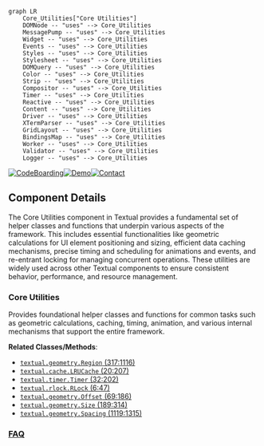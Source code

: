 ```mermaid
graph LR
    Core_Utilities["Core Utilities"]
    DOMNode -- "uses" --> Core_Utilities
    MessagePump -- "uses" --> Core_Utilities
    Widget -- "uses" --> Core_Utilities
    Events -- "uses" --> Core_Utilities
    Styles -- "uses" --> Core_Utilities
    Stylesheet -- "uses" --> Core_Utilities
    DOMQuery -- "uses" --> Core_Utilities
    Color -- "uses" --> Core_Utilities
    Strip -- "uses" --> Core_Utilities
    Compositor -- "uses" --> Core_Utilities
    Timer -- "uses" --> Core_Utilities
    Reactive -- "uses" --> Core_Utilities
    Content -- "uses" --> Core_Utilities
    Driver -- "uses" --> Core_Utilities
    XTermParser -- "uses" --> Core_Utilities
    GridLayout -- "uses" --> Core_Utilities
    BindingsMap -- "uses" --> Core_Utilities
    Worker -- "uses" --> Core_Utilities
    Validator -- "uses" --> Core_Utilities
    Logger -- "uses" --> Core_Utilities
```
[![CodeBoarding](https://img.shields.io/badge/Generated%20by-CodeBoarding-9cf?style=flat-square)](https://github.com/CodeBoarding/CodeBoarding)[![Demo](https://img.shields.io/badge/Try%20our-Demo-blue?style=flat-square)](https://www.codeboarding.org/demo)[![Contact](https://img.shields.io/badge/Contact%20us%20-%20contact@codeboarding.org-lightgrey?style=flat-square)](mailto:contact@codeboarding.org)

## Component Details

The Core Utilities component in Textual provides a fundamental set of helper classes and functions that underpin various aspects of the framework. This includes essential functionalities like geometric calculations for UI element positioning and sizing, efficient data caching mechanisms, precise timing and scheduling for animations and events, and re-entrant locking for managing concurrent operations. These utilities are widely used across other Textual components to ensure consistent behavior, performance, and resource management.

### Core Utilities
Provides foundational helper classes and functions for common tasks such as geometric calculations, caching, timing, animation, and various internal mechanisms that support the entire framework.


**Related Classes/Methods**:

- <a href="https://github.com/Textualize/textual/blob/master/src/textual/geometry.py#L317-L1116" target="_blank" rel="noopener noreferrer">`textual.geometry.Region` (317:1116)</a>
- <a href="https://github.com/Textualize/textual/blob/master/src/textual/cache.py#L20-L207" target="_blank" rel="noopener noreferrer">`textual.cache.LRUCache` (20:207)</a>
- <a href="https://github.com/Textualize/textual/blob/master/src/textual/timer.py#L32-L202" target="_blank" rel="noopener noreferrer">`textual.timer.Timer` (32:202)</a>
- <a href="https://github.com/Textualize/textual/blob/master/src/textual/rlock.py#L6-L47" target="_blank" rel="noopener noreferrer">`textual.rlock.RLock` (6:47)</a>
- <a href="https://github.com/Textualize/textual/blob/master/src/textual/geometry.py#L69-L186" target="_blank" rel="noopener noreferrer">`textual.geometry.Offset` (69:186)</a>
- <a href="https://github.com/Textualize/textual/blob/master/src/textual/geometry.py#L189-L314" target="_blank" rel="noopener noreferrer">`textual.geometry.Size` (189:314)</a>
- <a href="https://github.com/Textualize/textual/blob/master/src/textual/geometry.py#L1119-L1315" target="_blank" rel="noopener noreferrer">`textual.geometry.Spacing` (1119:1315)</a>




### [FAQ](https://github.com/CodeBoarding/GeneratedOnBoardings/tree/main?tab=readme-ov-file#faq)